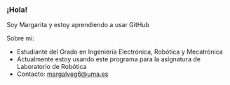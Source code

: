 ### ¡Hola!
Soy Margarita y estoy aprendiendo a usar GitHub

Sobre mí:
-  Estudiante del Grado en Ingeniería Electrónica, Robótica y Mecatrónica
-  Actualmente estoy usando este programa para la asignatura de Laboratorio de Robótica
-  Contacto: margalveg6@uma.es

